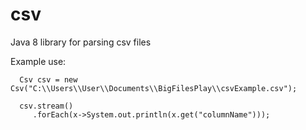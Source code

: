 # csv
Java 8 library for parsing csv files

Example use:
```
  Csv csv = new Csv("C:\\Users\\User\\Documents\\BigFilesPlay\\csvExample.csv");
        
  csv.stream()
     .forEach(x->System.out.println(x.get("columnName")));
 ```

